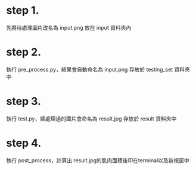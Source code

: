 # step 1.
先將待處理圖片改名為 input.png 放在 input 資料夾內

# step 2.
執行 pre_process.py，結果會自動命名為 input.png 存放於 testing_set 資料夾中

# step 3.
執行 test.py，經處理過的圖片會命名為 result.jpg 存放於 result 資料夾中

# step 4.
執行 post_process，計算出 result.jpg的肌肉面積後印在terminal以及新視窗中